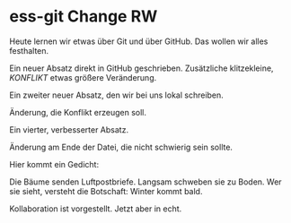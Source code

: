 # ess-git Change RW

Heute lernen wir etwas über Git und über GitHub.
Das wollen wir alles festhalten.


Ein neuer Absatz direkt in GitHub geschrieben. Zusätzliche klitzekleine, _KONFLIKT_ etwas größere Veränderung.


Ein zweiter neuer Absatz, den wir bei uns lokal schreiben.

Änderung, die Konflikt erzeugen soll.

Ein vierter, verbesserter Absatz.

Änderung am Ende der Datei, die nicht schwierig sein sollte.

Hier kommt ein Gedicht:

Die Bäume senden Luftpostbriefe.
Langsam schweben sie zu Boden.
Wer sie sieht, versteht die Botschaft:
Winter kommt bald.

Kollaboration ist vorgestellt. Jetzt aber in echt.
